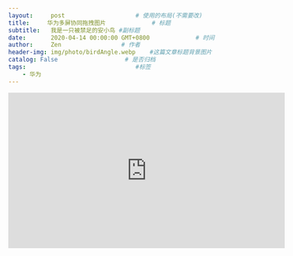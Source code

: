 ```yaml
---
layout:     post                    # 使用的布局(不需要改)
title:     华为多屏协同拖拽图片             # 标题
subtitle:   我是一只被禁足的安小鸟 #副标题
date:       2020-04-14 00:00:00 GMT+0800             # 时间
author:     Zen                 # 作者
header-img: img/photo/birdAngle.webp    #这篇文章标题背景图片
catalog: False                   # 是否归档
tags:                               #标签
    - 华为
---
```

<iframe width="560" height="315" src="https://www.youtube.com/embed/R7LPNZ0xw6M" frameborder="0" allow="accelerometer; autoplay; encrypted-media; gyroscope; picture-in-picture" allowfullscreen></iframe>
